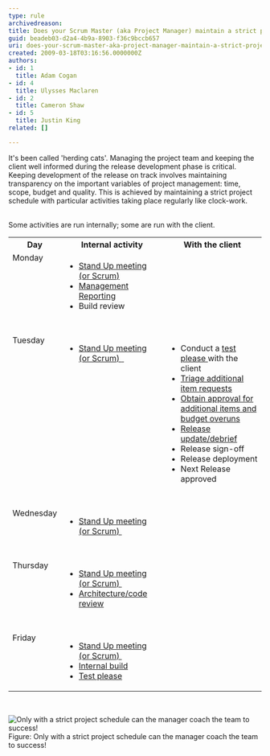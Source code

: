 ```yaml
---
type: rule
archivedreason: 
title: Does your Scrum Master (aka Project Manager) maintain a strict project schedule?
guid: beadeb03-d2a4-4b9a-8903-f36c9bccb657
uri: does-your-scrum-master-aka-project-manager-maintain-a-strict-project-schedule
created: 2009-03-18T03:16:56.0000000Z
authors:
- id: 1
  title: Adam Cogan
- id: 4
  title: Ulysses Maclaren
- id: 2
  title: Cameron Shaw
- id: 5
  title: Justin King
related: []

---
```



It's been called 'herding cats'. Managing the project team and keeping the client well informed during the release development phase is critical. Keeping development of the release on track involves maintaining transparency on the important variables of project management&#58; time, scope, budget and quality. This is achieved by maintaining a strict project schedule with particular activities taking place regularly like clock-work. 
<br><excerpt class='endintro'></excerpt><br>
<p>Some activities are run internally; some are run with the client. </p>
<span class="ms-rteCustom-FigureNormal"></span><table class="clsSSWTable" width="90%"><tbody><tr><th width="16%" scope="col">Day </th>
<th width="42%" scope="col">Internal activity </th>
<th width="42%" scope="col">With the client</th></tr>
<tr><td valign="top">Monday </td>
<td valign="top"><ul><li><a href="/Management/RulesToSuccessfulProjects/Pages/DailyStandUpScrum.aspx" shape="rect">Stand Up meeting (or Scrum) </a></li>
<li><a href="/Management/RulesToSuccessfulProjects/Pages/EnforceDeadlinesHaveAProjectReleasePlanADebriefAMark10AndAStatusMeeting.aspx" shape="rect">Management Reporting</a> </li>
<li>Build review </li></ul></td>
<td valign="top"></td></tr>
<tr><td colspan="3">&#160;</td></tr>
<tr><td valign="top">Tuesday </td>
<td valign="top"><ul><li><a href="/Management/RulesToSuccessfulProjects/Pages/DailyStandUpScrum.aspx" shape="rect"></a><a href="/Management/RulesToSuccessfulProjects/Pages/DailyStandUpScrum.aspx" shape="rect">Stand Up meeting (or Scrum)&#160;</a><a href="/Management/RulesToSuccessfulProjects/Pages/DailyStandUpScrum.aspx" shape="rect">&#160;</a> </li></ul></td>
<td valign="top"><ul><li>Conduct a <a href="/Management/RulesToSuccessfulProjects/Pages/InternalTestPlease.aspx" shape="rect">test please </a>with the client </li>
<li><a href="http&#58;//www.ssw.com.au/ssw/Standards/Rules/RulestoHappyClients.aspx#TriageAdditionalItemRequests" shape="rect">Triage additional item requests</a> </li>
<li><a href="/Management/RulesToHappyClients/Pages/DoYouEmailClientsAsSoonAsYouRealiseyouwilloverrunyouroriginalestimate.aspx" shape="rect">Obtain approval for additional items and budget overuns</a> </li>
<li><a href="/Management/RulesToSuccessfulProjects/Pages/ReleaseDebrief.aspx" shape="rect">Release update/debrief</a> </li>
<li>Release sign-off </li>
<li>Release deployment </li>
<li>Next Release approved </li></ul></td></tr>
<tr><td colspan="3">&#160;</td></tr>
<tr><td valign="top">Wednesday </td>
<td valign="top"><ul><li><a href="/Management/RulesToSuccessfulProjects/Pages/DailyStandUpScrum.aspx" shape="rect">Stand Up meeting (or Scrum)&#160;</a> <ul></ul></li></ul></td>
<td valign="top"></td></tr>
<tr><td colspan="3">&#160;</td></tr>
<tr><td valign="top">Thursday </td>
<td valign="top"><ul><li><a href="/Management/RulesToSuccessfulProjects/Pages/DailyStandUpScrum.aspx" shape="rect">Stand Up meeting (or Scrum)&#160;</a> </li>
<li><a href="http&#58;//www.ssw.com.au/ssw/Standards/Rules/RulestoBetterProjectManagement.aspx#ArchitectureCodeReview" shape="rect">Architecture/code review</a> </li></ul></td>
<td valign="top"></td></tr>
<tr><td colspan="3">&#160;</td></tr>
<tr><td valign="top">Friday </td>
<td valign="top"><ul><li><a href="/Management/RulesToSuccessfulProjects/Pages/DailyStandUpScrum.aspx" shape="rect">Stand Up meeting (or Scrum)&#160;</a> </li>
<li><a href="http&#58;//www.ssw.com.au/ssw/Standards/Rules/RulesToBetterSetups.aspx#BuildVersionDay" shape="rect">Internal build</a> </li>
<li><a href="/Management/RulesToSuccessfulProjects/Pages/InternalTestPlease.aspx" shape="rect">Test please</a> </li></ul></td>
<td valign="top"></td></tr></tbody></table>
<p>&#160;</p>
<img class="ms-rteCustom-ImageArea" border="0" alt="Only with a strict project schedule can the manager coach the team to success!" src="/Management/RulesToBetterProjectManagement/PublishingImages/ProjectManagement_Coach.jpg" /> <font class="ms-rteCustom-FigureNormal">Figure&#58; Only with a strict project schedule can the manager coach the team to success! </font>


